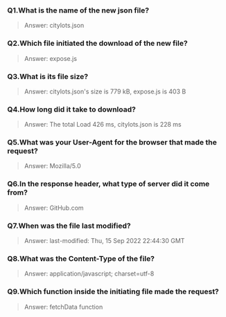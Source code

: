 ### Q1.What is the name of the new json file?

> Answer: citylots.json

### Q2.Which file initiated the download of the new file?

> Answer: expose.js

### Q3.What is its file size?

> Answer: citylots.json's size is 779 kB, expose.js is 403 B

### Q4.How long did it take to download?

> Answer: The total Load 426 ms, citylots.json is 228 ms

### Q5.What was your User-Agent for the browser that made the request?

> Answer: Mozilla/5.0

### Q6.In the response header, what type of server did it come from?

> Answer: GitHub.com

### Q7.When was the file last modified?

> Answer: last-modified: Thu, 15 Sep 2022 22:44:30 GMT

### Q8.What was the Content-Type of the file?

> Answer: application/javascript; charset=utf-8

### Q9.Which function inside the initiating file made the request?

> Answer: fetchData function

